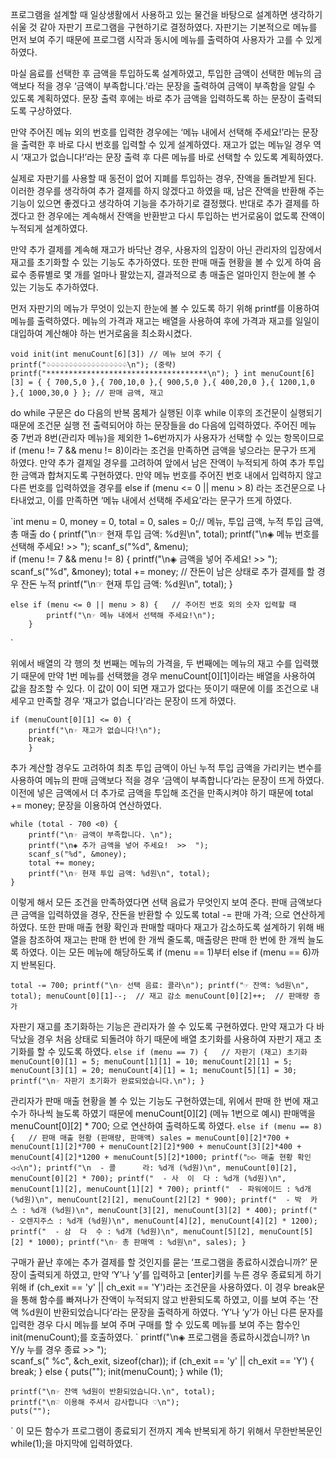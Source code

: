 프로그램을 설계할 때 일상생활에서 사용하고 있는 물건을 바탕으로 설계하면 생각하기 쉬울 것 같아 자판기 프로그램을 구현하기로 결정하였다. 자판기는 기본적으로 메뉴를 먼저 보여 주기 때문에 프로그램 시작과 동시에 메뉴를 출력하여 사용자가 고를 수 있게 하였다. 

마실 음료를 선택한 후 금액을 투입하도록 설계하였고, 투입한 금액이 선택한 메뉴의 금액보다 적을 경우 ‘금액이 부족합니다.’라는 문장을 출력하여 금액이 부족함을 알릴 수 있도록 계획하였다. 문장 출력 후에는 바로 추가 금액을 입력하도록 하는 문장이 출력되도록 구상하였다. 

만약 주어진 메뉴 외의 번호를 입력한 경우에는 ‘메뉴 내에서 선택해 주세요!’라는 문장을 출력한 후 바로 다시 번호를 입력할 수 있게 설계하였다. 재고가 없는 메뉴일 경우 역시 ‘재고가 없습니다!’라는 문장 출력 후 다른 메뉴를 바로 선택할 수 있도록 계획하였다.

실제로 자판기를 사용할 때 동전이 없어 지폐를 투입하는 경우, 잔액을 돌려받게 된다. 이러한 경우를 생각하여 추가 결제를 하지 않겠다고 하였을 때, 남은 잔액을 반환해 주는 기능이 있으면 좋겠다고 생각하여 기능을 추가하기로 결정했다. 반대로 추가 결제를 하겠다고 한 경우에는 계속해서 잔액을 반환받고 다시 투입하는 번거로움이 없도록 잔액이 누적되게 설계하였다.

만약 추가 결제를 계속해 재고가 바닥난 경우, 사용자의 입장이 아닌 관리자의 입장에서 재고를 초기화할 수 있는 기능도 추가하였다. 또한 판매 매출 현황을 볼 수 있게 하여 음료수 종류별로 몇 개를 얼마나 팔았는지, 결과적으로 총 매출은 얼마인지 한눈에 볼 수 있는 기능도 추가하였다.

먼저 자판기의 메뉴가 무엇이 있는지 한눈에 볼 수 있도록 하기 위해 printf를 이용하여 메뉴를 출력하였다. 메뉴의 가격과 재고는 배열을 사용하여 후에 가격과 재고를 일일이 대입하여 계산해야 하는 번거로움을 최소화시켰다.

`void init(int menuCount[6][3])	// 메뉴 보여 주기
	{
		printf("♤♤♤♤♤♤♤♤♤♤♤♤♤♤♤♤♤♤\n");
		(중략)
		printf("************************************\n");
	}
	int menuCount[6][3] = { { 700,5,0 },{ 700,10,0 },{ 900,5,0 },{ 400,20,0 },{ 1200,1,0 },{ 1000,30,0 } };	// 판매 금액, 재고
`

do while 구문은 do 다음의 반복 몸체가 실행된 이후 while 이후의 조건문이 실행되기 때문에 조건문 실행 전 출력되어야 하는 문장들을 do 다음에 입력하였다. 주어진 메뉴 중 7번과 8번(관리자 메뉴)을 제외한 1~6번까지가 사용자가 선택할 수 있는 항목이므로 if (menu != 7 && menu != 8)이라는 조건을 만족하면 금액을 넣으라는 문구가 뜨게 하였다. 만약 추가 결제일 경우를 고려하여 앞에서 남은 잔액이 누적되게 하여 추가 투입한 금액과 합쳐지도록 구현하였다. 만약 메뉴 번호를 주어진 번호 내에서 입력하지 않고 다른 번호를 입력하였을 경우를 else if (menu <= 0 || menu > 8) 라는 조건문으로 나타내었고, 이를 만족하면 ‘메뉴 내에서 선택해 주세요’라는 문구가 뜨게 하였다.

`int menu = 0, money = 0, total = 0, sales = 0;// 메뉴, 투입 금액, 누적 투입 금액, 총 매출	
	do {
		printf("\n☞ 현재 투입 금액: %d원\n", total);
		printf("\n◈ 메뉴 번호를 선택해 주세요!  >>  ");
		scanf_s("%d", &menu);	
		if (menu != 7 && menu != 8) {
			printf("\n◈ 금액을 넣어 주세요!  >>  ");
			scanf_s("%d", &money);
			total += money;	// 잔돈이 남은 상태로 추가 결제를 할 경우 잔돈 누적
			printf("\n☞ 현재 투입 금액: %d원\n", total);
		}

	else if (menu <= 0 || menu > 8) {	// 주어진 번호 외의 숫자 입력할 때
			printf("\n☞ 메뉴 내에서 선택해 주세요!\n");
		}
`

위에서 배열의 각 행의 첫 번째는 메뉴의 가격을, 두 번째에는 메뉴의 재고 수를 입력했기 때문에 만약 1번 메뉴를 선택했을 경우 menuCount[0][1]이라는 배열을 사용하여 값을 참조할 수 있다. 이 값이 0이 되면 재고가 없다는 뜻이기 때문에 이를 조건으로 내세우고 만족할 경우 ‘재고가 없습니다’라는 문장이 뜨게 하였다.

	if (menuCount[0][1] <= 0) {
		printf("\n☞ 재고가 없습니다!\n");
		break;
		}

추가 계산할 경우도 고려하여 최초 투입 금액이 아닌 누적 투입 금액을 가리키는 변수를 사용하여 메뉴의 판매 금액보다 적을 경우 ‘금액이 부족합니다’라는 문장이 뜨게 하였다. 이전에 넣은 금액에서 더 추가로 금액을 투입해 조건을 만족시켜야 하기 때문에 total += money; 문장을 이용하여 연산하였다.

	while (total - 700 <0) {
		printf("\n☞ 금액이 부족합니다. \n");
		printf("\n◈ 추가 금액을 넣어 주세요!  >>  ");
		scanf_s("%d", &money);
		total += money;
		printf("\n☞ 현재 투입 금액: %d원\n", total);
	}

이렇게 해서 모든 조건을 만족하였다면 선택 음료가 무엇인지 보여 준다. 판매 금액보다 큰 금액을 입력하였을 경우, 잔돈을 반환할 수 있도록 total -= 판매 가격; 으로 연산하게 하였다. 또한 판매 매출 현황 확인과 판매할 때마다 재고가 감소하도록 설계하기 위해 배열을 참조하여 재고는 판매 한 번에 한 개씩 줄도록, 매출량은 판매 한 번에 한 개씩 늘도록 하였다. 이는 모든 메뉴에 해당하도록 if (menu == 1)부터 else if (menu == 6)까지 반복된다.

`
		total -= 700;
		printf("\n☞ 선택 음료: 콜라\n");
		printf("☞ 잔액: %d원\n", total);
		menuCount[0][1]--;	// 재고 감소
		menuCount[0][2]++;	// 판매량 증가
`

자판기 재고를 초기화하는 기능은 관리자가 쓸 수 있도록 구현하였다. 만약 재고가 다 바닥났을 경우 처음 상태로 되돌려야 하기 때문에 배열 초기화를 사용하여 자판기 재고 초기화를 할 수 있도록 하였다.
`
	else if (menu == 7) {	// 자판기 (재고) 초기화
		menuCount[0][1] = 5;
		menuCount[1][1] = 10;
		menuCount[2][1] = 5;
		menuCount[3][1] = 20;
		menuCount[4][1] = 1;
		menuCount[5][1] = 30;
		printf("\n☞ 자판기 초기화가 완료되었습니다.\n");
	}
`

관리자가 판매 매출 현황을 볼 수 있는 기능도 구현하였는데, 위에서 판매 한 번에 재고 수가 하나씩 늘도록 하였기 때문에 menuCount[0][2] (메뉴 1번으로 예시) 판매액을 menuCount[0][2] * 700; 으로 연산하여 출력하도록 하였다.
`
	else if (menu == 8) {	// 판매 매출 현황 (판매량, 판매액)
		sales = menuCount[0][2]*700 + menuCount[1][2]*700 + menuCount[2][2]*900 + menuCount[3][2]*400 + menuCount[4][2]*1200 + menuCount[5][2]*1000;
		printf("▷▷ 매출 현황 확인 ◁◁\n");
		printf("\n  - 콜      라: %d개 (%d원)\n", menuCount[0][2], menuCount[0][2] * 700);
		printf("  - 사  이  다 : %d개 (%d원)\n", menuCount[1][2], menuCount[1][2] * 700);
		printf("  - 파워에이드 : %d개 (%d원)\n", menuCount[2][2], menuCount[2][2] * 900);
		printf("  - 박  카  스 : %d개 (%d원)\n", menuCount[3][2], menuCount[3][2] * 400);
		printf("  - 오렌지주스 : %d개 (%d원)\n", menuCount[4][2], menuCount[4][2] * 1200);
		printf("  - 삼  다  수 : %d개 (%d원)\n", menuCount[5][2], menuCount[5][2] * 1000);
		printf("\n☞ 총 판매액 : %d원\n", sales);
	}
`

구매가 끝난 후에는 추가 결제를 할 것인지를 묻는 ‘프로그램을 종료하시겠습니까?’ 문장이 출력되게 하였고, 만약 ‘Y’나 ‘y’를 입력하고 [enter]키를 누른 경우 종료되게 하기 위해 if (ch_exit == 'y' || ch_exit == 'Y')라는 조건문을 사용하였다. 이 경우 break문을 통해 함수를 빠져나가 잔액이 누적되지 않고 반환되도록 하였고, 이를 보여 주는 ‘잔액 %d원이 반환되었습니다’라는 문장을 출력하게 하였다. ‘Y’나 ‘y’가 아닌 다른 문자를 입력한 경우 다시 메뉴를 보여 주며 구매를 할 수 있도록 메뉴를 보여 주는 함수인 init(menuCount);를 호출하였다.
`
		printf("\n◈ 프로그램을 종료하시겠습니까? \n   Y/y 누를 경우 종료  >>  ");	
		scanf_s(" %c", &ch_exit, sizeof(char));
		if (ch_exit == 'y' || ch_exit == 'Y') {
			break;
		}
		else {
			puts("");
			init(menuCount);
		} while (1);

	printf("\n☞ 잔액 %d원이 반환되었습니다.\n", total);
	printf("\n♡ 이용해 주셔서 감사합니다 ♡\n");
	puts("");
`
이 모든 함수가 프로그램이 종료되기 전까지 계속 반복되게 하기 위해서 무한반복문인 while(1);을 마지막에 입력하였다.

